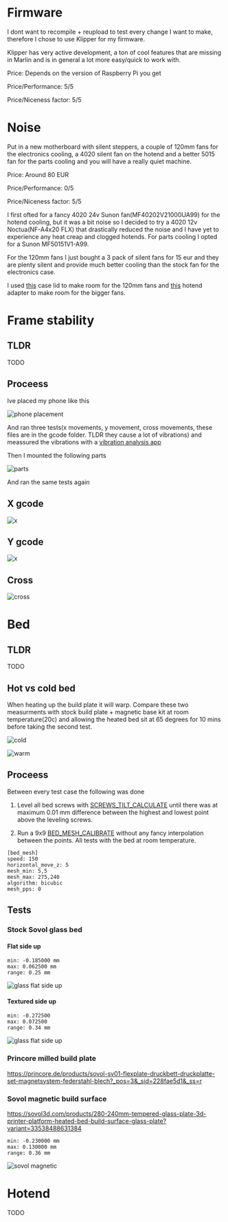 # Firmware

I dont want to recompile + reupload to test every change I want to make, therefore I chose to use Klipper for my firmware.

Klipper has very active development, a ton of cool features that are missing in Marlin and is in general a lot more easy/quick to work with.


Price: Depends on the version of Raspberry Pi you get

Price/Performance: 5/5

Price/Niceness factor: 5/5

# Noise

Put in a new motherboard with silent steppers, a couple of 120mm fans for the electronics cooling, a 4020 silent fan on the hotend and a better 5015 fan for the parts cooling and you will have a really quiet machine.


Price: Around 80 EUR

Price/Performance: 0/5

Price/Niceness factor: 5/5


I first ofted for a fancy 4020 24v Sunon fan(MF40202V21000UA99) for the hotend cooling, but it was a bit noise so I decided to try a 4020 12v Noctua(NF-A4x20 FLX) that drastically reduced the noise and I have yet to experience any heat creap and clogged hotends. For parts cooling I opted for a Sunon MF50151V1-A99.

For the 120mm fans I just bought a 3 pack of silent fans for 15 eur and they are plenty silent and provide much better cooling than the stock fan for the electronics case. 
 
I used [this](https://www.thingiverse.com/thing:4097206) case lid to make room for the 120mm fans and [this](https://www.thingiverse.com/thing:4013256) hotend adapter to make room for the bigger fans.

# Frame stability

## TLDR

TODO

## Proceess
Ive placed my phone like this

![phone placement](./img/frame/placement.jpg)

And ran three tests(x movements, y movement, cross movements, these files are in the gcode folder. TLDR they cause a lot of vibrations) and meassured the vibrations with a [vibration analysis app](https://apps.apple.com/us/app/vibration-analysis/id817385888)

Then I mounted the following parts

![parts](./img/frame/parts.jpg)

And ran the same tests again

## X gcode

![x](./img/frame/x_comparison.jpg)

## Y gcode

![x](./img/frame/y_comparison.jpg)

## Cross

![cross](./img/frame/cross_comparison.jpg)

# Bed

## TLDR

TODO

## Hot vs cold bed

When heating up the build plate it will warp. Compare these two measurments with stock build plate + magnetic base kit at room temperature(20c) and allowing the heated bed sit at 65 degrees for 10 mins before taking the second test.

![cold](./img/bed/sovol-magnetic-cold.png)

![warm](./img/bed/sovol-magnetic-warm.png)

## Proceess
Between every test case the following was done

1. Level all bed screws with [SCREWS_TILT_CALCULATE](https://www.klipper3d.org/Config_Reference.html#screws_tilt_adjust) until there was at maximum 0.01 mm difference between the highest and lowest point above the leveling screws.

2. Run a 9x9 [BED_MESH_CALIBRATE](https://github.com/KevinOConnor/klipper/blob/master/docs/Bed_Mesh.md) without any fancy interpolation between the points. All tests with the bed at room temperature.

```
[bed_mesh]
speed: 150
horizontal_move_z: 5
mesh_min: 5,5
mesh_max: 275,240
algorithm: bicubic
mesh_pps: 0
```

## Tests
### Stock Sovol glass bed

#### Flat side up
```
min: -0.185000 mm
max: 0.062500 mm
range: 0.25 mm
```

![glass flat side up](./img/bed/sovol-glass-flat.png)

#### Textured side up
```
min: -0.272500
max: 0.072500
range: 0.34 mm
```

![glass flat side up](./img/bed/sovol-glass-bumpy.png)

### Princore milled build plate

https://princore.de/products/sovol-sv01-flexplate-druckbett-druckplatte-set-magnetsystem-federstahl-blech?_pos=3&_sid=228fae5d1&_ss=r

### Sovol magnetic build surface

https://sovol3d.com/products/280-240mm-tempered-glass-plate-3d-printer-platform-heated-bed-build-surface-glass-plate?variant=33538488631384

```
min: -0.230000 mm
max: 0.130000 mm
range: 0.36 mm
```

![sovol magnetic](./img/bed/sovol-magnetic-cold.png)


# Hotend

TODO
